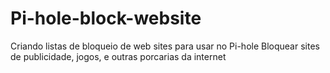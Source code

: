 # Pi-hole-block-website
 Criando listas de bloqueio de web sites para usar no Pi-hole
 Bloquear sites de publicidade, jogos, e outras porcarias da internet
